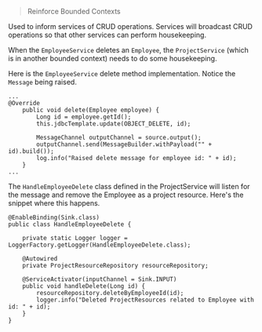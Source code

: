 > Reinforce Bounded Contexts 

Used to inform services of CRUD operations. Services will broadcast CRUD operations so that other services can perform housekeeping.

When the `EmployeeService` deletes an `Employee`, the `ProjectService` (which is in another bounded context) needs to do some housekeeping. 

Here is the `EmployeeService` delete method implementation. Notice the `Message` being raised. 

    ...
    @Override
    	public void delete(Employee employee) {
    		Long id = employee.getId();
    		this.jdbcTemplate.update(OBJECT_DELETE, id);
    
    		MessageChannel outputChannel = source.output();
    		outputChannel.send(MessageBuilder.withPayload("" + id).build());
    		log.info("Raised delete message for employee id: " + id);
    	}
    ...

The `HandleEmployeeDelete` class defined in the ProjectService will listen for the message and remove the Employee as a project resource. Here's the snippet where this happens. 


    @EnableBinding(Sink.class)
    public class HandleEmployeeDelete {
    
    	private static Logger logger = LoggerFactory.getLogger(HandleEmployeeDelete.class);
    
    	@Autowired
    	private ProjectResourceRepository resourceRepository;
    
    	@ServiceActivator(inputChannel = Sink.INPUT)
    	public void handleDelete(Long id) {
    		resourceRepository.deleteByEmployeeId(id);
    		logger.info("Deleted ProjectResources related to Employee with id: " + id);
    	}
    }


